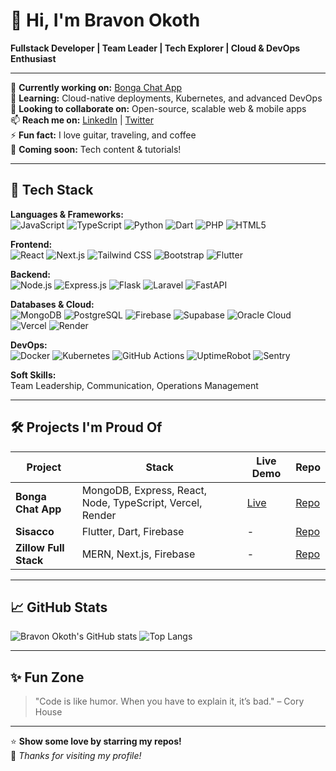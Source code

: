 # 👋 Hi, I'm Bravon Okoth

**Fullstack Developer | Team Leader | Tech Explorer | Cloud & DevOps Enthusiast**

---

🔭 **Currently working on:** [Bonga Chat App](https://week-7-devops-deployment-assignment-two-mu.vercel.app/)  
🌱 **Learning:** Cloud-native deployments, Kubernetes, and advanced DevOps  
👯 **Looking to collaborate on:** Open-source, scalable web & mobile apps  
📫 **Reach me on:** [LinkedIn](https://linkedin.com/in/yourprofile) | [Twitter](https://twitter.com/yourhandle)  
⚡ **Fun fact:** I love guitar, traveling, and coffee  
🎥 **Coming soon:** Tech content & tutorials!

---

## 🚀 Tech Stack

**Languages & Frameworks:**  
![JavaScript](https://img.shields.io/badge/-JavaScript-black?style=flat-square&logo=javascript)
![TypeScript](https://img.shields.io/badge/-TypeScript-black?style=flat-square&logo=typescript)
![Python](https://img.shields.io/badge/-Python-black?style=flat-square&logo=python)
![Dart](https://img.shields.io/badge/-Dart-black?style=flat-square&logo=dart)
![PHP](https://img.shields.io/badge/-PHP-black?style=flat-square&logo=php)
![HTML5](https://img.shields.io/badge/-HTML5-black?style=flat-square&logo=html5)

**Frontend:**  
![React](https://img.shields.io/badge/-React-black?style=flat-square&logo=react)
![Next.js](https://img.shields.io/badge/-Next.js-black?style=flat-square&logo=next.js)
![Tailwind CSS](https://img.shields.io/badge/-TailwindCSS-black?style=flat-square&logo=tailwind-css)
![Bootstrap](https://img.shields.io/badge/-Bootstrap-black?style=flat-square&logo=bootstrap)
![Flutter](https://img.shields.io/badge/-Flutter-black?style=flat-square&logo=flutter)

**Backend:**  
![Node.js](https://img.shields.io/badge/-Node.js-black?style=flat-square&logo=node.js)
![Express.js](https://img.shields.io/badge/-Express.js-black?style=flat-square&logo=express)
![Flask](https://img.shields.io/badge/-Flask-black?style=flat-square&logo=flask)
![Laravel](https://img.shields.io/badge/-Laravel-black?style=flat-square&logo=laravel)
![FastAPI](https://img.shields.io/badge/-FastAPI-black?style=flat-square&logo=fastapi)

**Databases & Cloud:**  
![MongoDB](https://img.shields.io/badge/-MongoDB-black?style=flat-square&logo=mongodb)
![PostgreSQL](https://img.shields.io/badge/-PostgreSQL-black?style=flat-square&logo=postgresql)
![Firebase](https://img.shields.io/badge/-Firebase-black?style=flat-square&logo=firebase)
![Supabase](https://img.shields.io/badge/-Supabase-black?style=flat-square&logo=supabase)
![Oracle Cloud](https://img.shields.io/badge/-OracleCloud-black?style=flat-square&logo=oracle)
![Vercel](https://img.shields.io/badge/-Vercel-black?style=flat-square&logo=vercel)
![Render](https://img.shields.io/badge/-Render-black?style=flat-square&logo=render)

**DevOps:**  
![Docker](https://img.shields.io/badge/-Docker-black?style=flat-square&logo=docker)
![Kubernetes](https://img.shields.io/badge/-Kubernetes-black?style=flat-square&logo=kubernetes)
![GitHub Actions](https://img.shields.io/badge/-GitHub%20Actions-black?style=flat-square&logo=github-actions)
![UptimeRobot](https://img.shields.io/badge/-UptimeRobot-black?style=flat-square&logo=uptimerobot)
![Sentry](https://img.shields.io/badge/-Sentry-black?style=flat-square&logo=sentry)

**Soft Skills:**  
Team Leadership, Communication, Operations Management

---

## 🛠️ Projects I'm Proud Of

| Project      | Stack | Live Demo | Repo |
| ------------ | ----- | --------- | ---- |
| **Bonga Chat App** | MongoDB, Express, React, Node, TypeScript, Vercel, Render | [Live](https://week-7-devops-deployment-assignment-two-mu.vercel.app/) | [Repo](https://github.com/bravonokoth/BongaChatApp) |
| **Sisacco**  | Flutter, Dart, Firebase | - | [Repo](https://github.com/bravonokoth/Sisacco) |
| **Zillow Full Stack** | MERN, Next.js, Firebase | - | [Repo](https://github.com/JAPHETHNYARANGA/Zillow) |

---

## 📈 GitHub Stats

![Bravon Okoth's GitHub stats](https://github-readme-stats.vercel.app/api?username=bravonokoth&show_icons=true&hide_title=true)
![Top Langs](https://github-readme-stats.vercel.app/api/top-langs/?username=bravonokoth&layout=compact)

---

## ✨ Fun Zone

> "Code is like humor. When you have to explain it, it’s bad." – Cory House

---

⭐ **Show some love by starring my repos!**  
👀 _Thanks for visiting my profile!_
